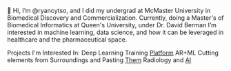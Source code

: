 👋 Hi, I’m @ryancytso, and I did my undergrad at McMaster University in Biomedical Discovery and Commercialization.
Currently, doing a Master's of Biomedical Informatics at Queen's University, under Dr. David Berman 
I’m interested in machine learning, data science, and how it can be leveraged in healthcare and the pharmaceutical space.

<!---
ryancytso/ryancytso is a ✨ special ✨ repository because its `README.md` (this file) appears on your GitHub profile.
You can click the Preview link to take a look at your changes.
--->

Projects I'm Interested In: Deep Learning Training [Platform](https://github.com/determined-ai/determined.git)
AR+ML Cutting elements from Surroundings and Pasting [Them](https://github.com/cyrildiagne/ar-cutpaste.git)
Radiology and [AI](https://github.com/McMasterAI/Radiology-and-AI.git) 




